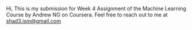 Hi,
This is my submission for Week 4 Assignment of the Machine Learning Course by Andrew NG on Coursera.
Feel free to reach out to me at shad3.ism@gmail.com

